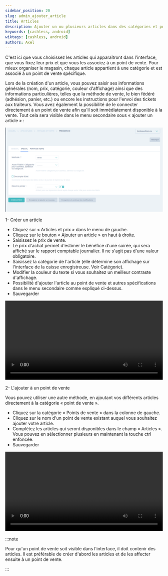 ```yaml
---
sidebar_position: 20
slug: admin_ajouter_article
title: Articles
description: Ajouter un ou plusieurs articles dans des catégories et point de vente et leur assigner un prix.
keywords: [cashless, android]
wiktags: [cashless, android]
authors: Axel
---
```


C'est ici que vous choisissez les articles qui apparaîtront dans l'interface, que vous fixez leur prix et que vous les associez à un point de vente. 
Pour mieux organiser le magasin, chaque article appartient à une catégorie et est associé à un point de vente spécifique.

Lors de la création d'un article, vous pouvez saisir ses informations générales (nom, prix, catégorie, couleur d'affichage) ainsi que des informations particulières, telles que la méthode de vente, le bien fédéré (adhésion, panier, etc.) ou encore les instructions pour l'envoi des tickets aux traiteurs. 
Vous avez également la possibilité de le connecter directement à un point de vente afin qu'il soit immédiatement disponible à la vente.
Tout cela sera visible dans le menu secondaire sous « ajouter un article » :

![menu secondaire "ajouter un article"](/img/menu-article.png)

1- Créer un article

- Cliquez sur « Articles et prix » dans le menu de gauche.
- Cliquez sur le bouton « Ajouter un article » en haut à droite.
- Saisissez le prix de vente.
- Le prix d'achat permet d'estimer le bénéfice d'une soirée, qui sera affiché sur le rapport comptable journalier. Il ne s'agit pas d'une valeur obligatoire.
- Saisissez la catégorie de l'article (elle détermine son affichage sur l'interface de la caisse enregistreuse. Voir Catégorie).
- Modifier la couleur du texte si vous souhaitez un meilleur contraste d'affichage.
- Possibilité d'ajouter l'article au point de vente et autres spécifications dans le menu secondaire comme expliqué ci-dessus.
- Sauvegarder

<video width="100%" controls src="/img/ajout-article-pdv.mp4"></video>



2- L'ajouter à un point de vente

Vous pouvez utiliser une autre méthode, en ajoutant vos différents articles directement à la catégorie « point de vente ».

- Cliquez sur la catégorie « Points de vente » dans la colonne de gauche.
- Cliquez sur le nom d'un point de vente existant auquel vous souhaitez ajouter votre article.
- Complétez les articles qui seront disponibles dans le champ « Articles ». Vous pouvez en sélectionner plusieurs en maintenant la touche ctrl enfoncée.
- Sauvegarder

<video width="100%" controls src="/img/article-pdv-bis.mp4"></video>

:::note

Pour qu'un point de vente soit visible dans l'interface, il doit contenir des articles. 
Il est préférable de créer d'abord les articles et de les affecter ensuite à un point de vente.

:::